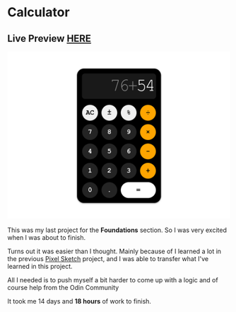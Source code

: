 # Calculator
## Live Preview <a href="https://anaseig.github.io/calculator" target="_blank">HERE</a>

<img src="images/preview.png">

<p>This was my last project for the <b>Foundations</b> section. So I was very excited when I was about to finish.</p>
<p>Turns out it was easier than I thought. Mainly because of I learned a lot in the previous <a href="https://github.com/anaseig/pixel_sketch">Pixel Sketch</a> project, and I was able to transfer what I've learned in this project.</p>

<p>All I needed is to push myself a bit harder to come up with a logic and of course help from the Odin Community</p>

<p>It took me 14 days and <b>18 hours</b> of work to finish.</p>
